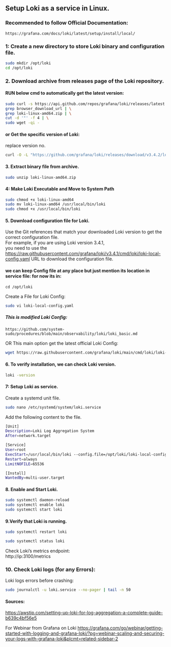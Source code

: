 ## Setup Loki as a service in Linux.
### Recommended to follow Official Documentation:
```
https://grafana.com/docs/loki/latest/setup/install/local/
```
### 1: Create a new directory to store Loki binary and configuration file.
```sh
sudo mkdir /opt/loki
cd /opt/loki
```
### 2. Download archive from releases page of the Loki repository.
#### RUN below cmd to automatically get the latest version:
```sh
sudo curl -s https://api.github.com/repos/grafana/loki/releases/latest | \
grep browser_download_url | \
grep loki-linux-amd64.zip | \
cut -d '"' -f 4 | \
sudo wget -qi -
```
#### or Get the specific version of Loki:  
replace version no.
```sh
curl -O -L "https://github.com/grafana/loki/releases/download/v3.4.2/loki-linux-amd64.zip"
```
#### 3. Extract binary file from archive.
```sh
sudo unzip loki-linux-amd64.zip
```
#### 4: Make Loki Executable and Move to System Path
```sh
sudo chmod +x loki-linux-amd64
sudo mv loki-linux-amd64 /usr/local/bin/loki
sudo chmod +x /usr/local/bin/loki
```
#### 5. Download configuration file for Loki.
Use the Git references that match your downloaded Loki version to get the correct configuration file.  
For example, if you are using Loki version 3.4.1,  
you need to use the https://raw.githubusercontent.com/grafana/loki/v3.4.1/cmd/loki/loki-local-config.yaml URL to download the configuration file.  

#### we can keep Config file at any place but just mention its location in service file: for now its in:
```
cd /opt/loki
```
Create a File for Loki Config:
```sh
sudo vi loki-local-config.yaml
```
##### This is modified Loki Config:
```
https://github.com/system-sudo/procedures/blob/main/observability/loki/loki_basic.md
```
OR
This main option get the latest official Loki Config:
```sh
wget https://raw.githubusercontent.com/grafana/loki/main/cmd/loki/loki-local-config.yaml
```

#### 6. To verify installation, we can check Loki version.
```sh
loki -version
```
#### 7: Setup Loki as service.
Create a systemd unit file.
```sh
sudo nano /etc/systemd/system/loki.service
```
Add the following content to the file.
```sh
[Unit]
Description=Loki Log Aggregation System
After=network.target

[Service]
User=root
ExecStart=/usr/local/bin/loki --config.file=/opt/loki/loki-local-config.yaml
Restart=always
LimitNOFILE=65536

[Install]
WantedBy=multi-user.target
```
#### 8. Enable and Start Loki.
```sh
sudo systemctl daemon-reload
sudo systemctl enable loki
sudo systemctl start loki
```
#### 9.Verify that Loki is running.
```sh
sudo systemctl restart loki
```
```sh
sudo systemctl status loki
```
Check Loki’s metrics endpoint:  
http://ip:3100/metrics
### 10. Check Loki logs (for any Errors):
Loki logs errors before crashing:
```sh
sudo journalctl -u loki.service --no-pager | tail -n 50
```

#### Sources:
https://awstip.com/setting-up-loki-for-log-aggregation-a-complete-guide-b639c4bf56e5

For Webinar from Grafana on Loki
https://grafana.com/go/webinar/getting-started-with-logging-and-grafana-loki/?pg=webinar-scaling-and-securing-your-logs-with-grafana-loki&plcmt=related-sidebar-2
